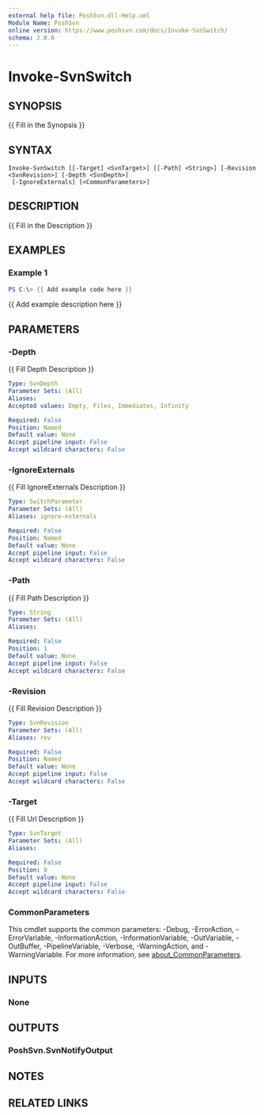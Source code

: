 ```yaml
---
external help file: PoshSvn.dll-Help.xml
Module Name: PoshSvn
online version: https://www.poshsvn.com/docs/Invoke-SvnSwitch/
schema: 2.0.0
---
```


# Invoke-SvnSwitch

## SYNOPSIS
{{ Fill in the Synopsis }}

## SYNTAX

```
Invoke-SvnSwitch [[-Target] <SvnTarget>] [[-Path] <String>] [-Revision <SvnRevision>] [-Depth <SvnDepth>]
 [-IgnoreExternals] [<CommonParameters>]
```

## DESCRIPTION
{{ Fill in the Description }}

## EXAMPLES

### Example 1
```powershell
PS C:\> {{ Add example code here }}
```

{{ Add example description here }}

## PARAMETERS

### -Depth
{{ Fill Depth Description }}

```yaml
Type: SvnDepth
Parameter Sets: (All)
Aliases:
Accepted values: Empty, Files, Immediates, Infinity

Required: False
Position: Named
Default value: None
Accept pipeline input: False
Accept wildcard characters: False
```

### -IgnoreExternals
{{ Fill IgnoreExternals Description }}

```yaml
Type: SwitchParameter
Parameter Sets: (All)
Aliases: ignore-externals

Required: False
Position: Named
Default value: None
Accept pipeline input: False
Accept wildcard characters: False
```

### -Path
{{ Fill Path Description }}

```yaml
Type: String
Parameter Sets: (All)
Aliases:

Required: False
Position: 1
Default value: None
Accept pipeline input: False
Accept wildcard characters: False
```

### -Revision
{{ Fill Revision Description }}

```yaml
Type: SvnRevision
Parameter Sets: (All)
Aliases: rev

Required: False
Position: Named
Default value: None
Accept pipeline input: False
Accept wildcard characters: False
```

### -Target
{{ Fill Url Description }}

```yaml
Type: SvnTarget
Parameter Sets: (All)
Aliases:

Required: False
Position: 0
Default value: None
Accept pipeline input: False
Accept wildcard characters: False
```

### CommonParameters
This cmdlet supports the common parameters: -Debug, -ErrorAction, -ErrorVariable, -InformationAction, -InformationVariable, -OutVariable, -OutBuffer, -PipelineVariable, -Verbose, -WarningAction, and -WarningVariable. For more information, see [about_CommonParameters](http://go.microsoft.com/fwlink/?LinkID=113216).

## INPUTS

### None

## OUTPUTS

### PoshSvn.SvnNotifyOutput

## NOTES

## RELATED LINKS
